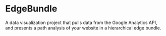 EdgeBundle
==========

A data visualization project that pulls data from the Google Analytics API, and presents a path analysis of your website in a hierarchical edge bundle.
